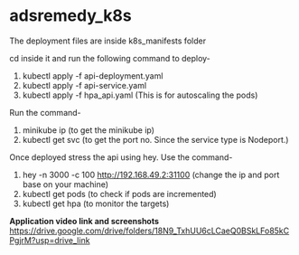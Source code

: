 # adsremedy_k8s

The deployment files are inside k8s_manifests folder

cd inside it and run the following command to deploy-
 1) kubectl apply -f api-deployment.yaml
 2) kubectl apply -f api-service.yaml
 3) kubectl apply -f hpa_api.yaml (This is for autoscaling the pods)

Run the command- 
1) minikube ip (to get the minikube ip)
2) kubectl get svc (to get the port no. Since the service type is Nodeport.)

Once deployed stress the api using hey. Use the command-
1) hey -n 3000 -c 100 http://192.168.49.2:31100 (change the ip and port base on your machine)
2) kubectl get pods (to check if pods are incremented)
3) kubectl get hpa (to monitor the targets)



**Application video link and screenshots**
https://drive.google.com/drive/folders/18N9_TxhUU6cLCaeQ0BSkLFo85kCPgjrM?usp=drive_link
